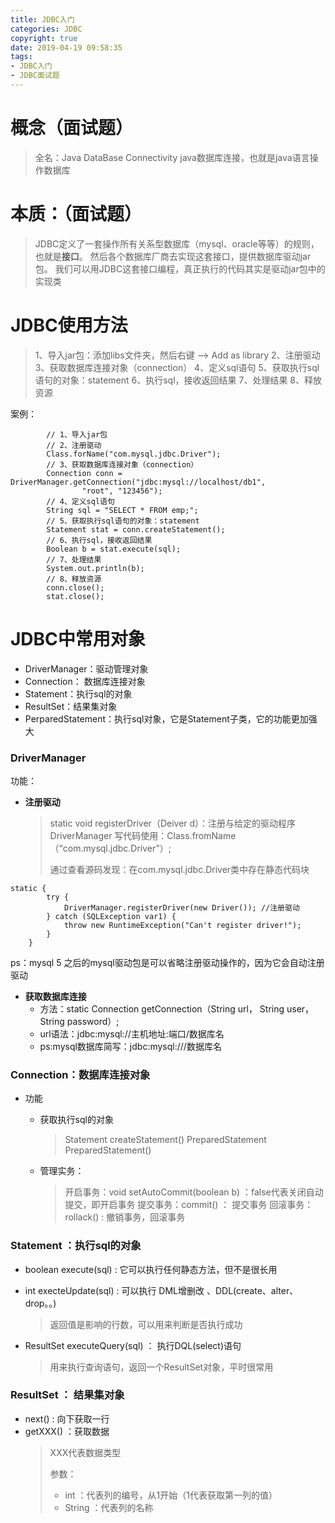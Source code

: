 ```yaml
---
title: JDBC入门
categories: JDBC
copyright: true
date: 2019-04-19 09:58:35
tags:
- JDBC入门
- JDBC面试题
---
```

# 概念（面试题）
> 全名：Java DataBase Connectivity
> java数据库连接，也就是java语言操作数据库
> 
# 本质：（面试题）
> JDBC定义了一套操作所有关系型数据库（mysql、oracle等等）的规则，也就是**接口**。
> 然后各个数据库厂商去实现这套接口，提供数据库驱动jar包。
> 我们可以用JDBC这套接口编程，真正执行的代码其实是驱动jar包中的实现类

<!--more-->

# JDBC使用方法
> 1、导入jar包：添加libs文件夹，然后右键 --> Add as library
> 2、注册驱动
> 3、获取数据库连接对象（connection）
> 4、定义sql语句
> 5、获取执行sql语句的对象：statement
> 6、执行sql，接收返回结果
> 7、处理结果
> 8、释放资源

案例：
```
        // 1、导入jar包
        // 2、注册驱动
        Class.forName("com.mysql.jdbc.Driver");
        // 3、获取数据库连接对象（connection）
        Connection conn = DriverManager.getConnection("jdbc:mysql://localhost/db1",
                "root", "123456");
        // 4、定义sql语句
        String sql = "SELECT * FROM emp;";
        // 5、获取执行sql语句的对象：statement
        Statement stat = conn.createStatement();
        // 6、执行sql，接收返回结果
        Boolean b = stat.execute(sql);
        // 7、处理结果
        System.out.println(b);
        // 8、释放资源
        conn.close();
        stat.close();
```


# JDBC中常用对象
- DriverManager：驱动管理对象
- Connection： 数据库连接对象
- Statement：执行sql的对象
- ResultSet：结果集对象
- PerparedStatement：执行sql对象，它是Statement子类，它的功能更加强大

### DriverManager
功能：
- **注册驱动**
	> static void registerDriver（Deiver d）：注册与给定的驱动程序 DriverManager
	> 写代码使用：Class.fromName（“com.mysql.jdbc.Driver”）;
	> 
	> 通过查看源码发现：在com.mysql.jdbc.Driver类中存在静态代码块
```
static {
        try {
            DriverManager.registerDriver(new Driver());	//注册驱动
        } catch (SQLException var1) {
            throw new RuntimeException("Can't register driver!");
        }
    }
```

ps：mysql 5 之后的mysql驱动包是可以省略注册驱动操作的，因为它会自动注册驱动


- **获取数据库连接**
	- 方法：static Connection getConnection（String url， String user， String password）;
	- url语法：jdbc:mysql://主机地址:端口/数据库名
	- ps:mysql数据库简写：jdbc:mysql:///数据库名


### Connection：数据库连接对象
- 功能
	- 获取执行sql的对象
		> Statement createStatement()
		> PreparedStatement PreparedStatement()
	
	- 管理实务：
		> 开启事务：void setAutoCommit(boolean b) ：false代表关闭自动提交，即开启事务
		> 提交事务：commit() ： 提交事务
		> 回滚事务：rollack() : 撤销事务，回滚事务

### Statement ：执行sql的对象
- boolean execute(sql) : 它可以执行任何静态方法，但不是很长用
- int execteUpdate(sql) : 可以执行 DML增删改 、DDL(create、alter、drop。。)
	> 返回值是影响的行数，可以用来判断是否执行成功

- ResultSet executeQuery(sql) ： 执行DQL(select)语句
	> 用来执行查询语句，返回一个ResultSet对象，平时很常用



###  ResultSet ： 结果集对象
- next() : 向下获取一行
- getXXX() ：获取数据
	> XXX代表数据类型
	> 
	> 参数：
	> - int ：代表列的编号，从1开始（1代表获取第一列的值）
	> - String ：代表列的名称